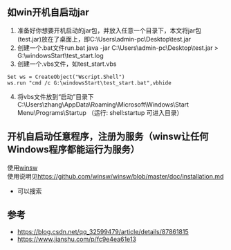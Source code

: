 ## 如win开机自启动jar
1. 准备好你想要开机启动的jar包，并放入任意一个目录下，本文将jar包(test.jar)放在了桌面上，即C:\Users\admin-pc\Desktop\test.jar
2. 创建一个.bat文件run.bat
java -jar C:\Users\admin-pc\Desktop\test.jar > G:\windowsStart\test_start.log
3. 创建一个.vbs文件，如test_start.vbs
```
Set ws = CreateObject("Wscript.Shell") 
ws.run "cmd /c G:\windowsStart\test_start.bat",vbhide
```
4. 将vbs文件放到“启动”目录下C:\Users\zhang\AppData\Roaming\Microsoft\Windows\Start Menu\Programs\Startup
（运行: shell:startup 可进入目录）

## 开机自启动任意程序，注册为服务（winsw让任何Windows程序都能运行为服务）
使用[winsw](https://github.com/winsw/winsw/releases)  
使用说明见<https://github.com/winsw/winsw/blob/master/doc/installation.md>  
- 可以搜索


## 参考
- <https://blog.csdn.net/qq_32599479/article/details/87861815>
- <https://www.jianshu.com/p/fc9e4ea61e13>
